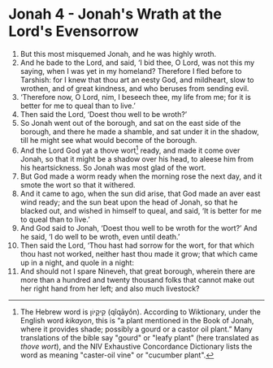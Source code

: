 # Jonah 4 - Jonah's Wrath at the Lord's Evensorrow

1. But this most misquemed Jonah, and he was highly wroth.
2. And he bade to the Lord, and said, ‘I bid thee, O Lord, was not this my
   saying, when I was yet in my homeland? Therefore I fled before to Tarshish:
   for I knew that thou art an eesty God, and mildheart, slow to wrothen, and
   of great kindness, and who beruses from sending evil.
3. ‘Therefore now, O Lord, nim, I beseech thee, my life from me; for it is
   better for me to queal than to live.’
4. Then said the Lord, ‘Doest thou well to be wroth?’
5. So Jonah went out of the borough, and sat on the east side of the borough,
   and there he made a shamble, and sat under it in the shadow, till he might
   see what would become of the borough.
6. And the Lord God yat a thove wort[^kikayon] ready, and made it come over
   Jonah, so that it might be a shadow over his head, to aleese him from his
   heartsickness. So Jonah was most glad of the wort.
7. But God made a worm ready when the morning rose the next day, and it smote
   the wort so that it withered.
8. And it came to ago, when the sun did arise, that God made an aver east wind
   ready; and the sun beat upon the head of Jonah, so that he blacked out, and
   wished in himself to queal, and said, ‘It is better for me to queal than to
   live.’
9. And God said to Jonah, ‘Doest thou well to be wroth for the wort?’ And he
   said, ‘I do well to be wroth, even until death.’
10. Then said the Lord, ‘Thou hast had sorrow for the wort, for that which thou
    hast not worked, neither hast thou made it grow; that which came up in a
    night, and quole in a night:
11. And should not I spare Nineveh, that great borough, wherein there are more
    than a hundred and twenty thousand folks that cannot make out her right
    hand from her left; and also much livestock?

<!-- Footnotes -->
[^kikayon]: The Hebrew word is קִיקָיוֹן (qîqāyôn). According to Wiktionary,
    under the English word *kikayon*, this is “a plant mentioned in the Book of
    Jonah, where it provides shade; possibly a gourd or a castor oil plant.”
    Many translations of the bible say "gourd" or "leafy plant" (here
    translated as *thove wort*), and the NIV Exhaustive Concordance Dictionary
    lists the word as meaning "caster-oil vine" or "cucumber plant".
